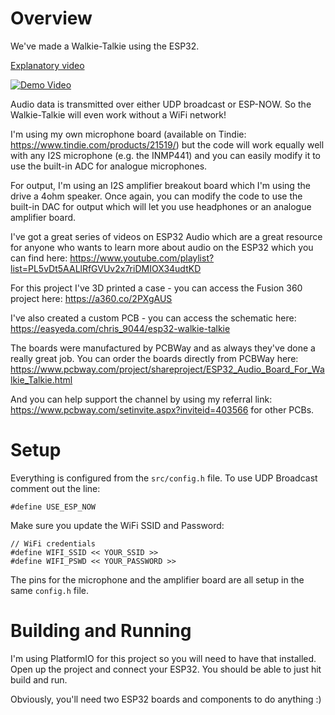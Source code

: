 # Overview

We've made a Walkie-Talkie using the ESP32.

[Explanatory video](https://www.youtube.com/watch?v=d_h38X4_eQQ)

[![Demo Video](https://img.youtube.com/vi/d_h38X4_eQQ/0.jpg)](https://www.youtube.com/watch?v=d_h38X4_eQQ)

Audio data is transmitted over either UDP broadcast or ESP-NOW. So the Walkie-Talkie will even work without a WiFi network!

I'm using my own microphone board (available on Tindie: https://www.tindie.com/products/21519/) but the code will work equally well with any I2S microphone (e.g. the INMP441) and you can easily modify it to use the built-in ADC for analogue microphones.

For output, I'm using an I2S amplifier breakout board which I'm using the drive a 4ohm speaker. Once again, you can modify the code to use the built-in DAC for output which will let you use headphones or an analogue amplifier board.

I've got a great series of videos on ESP32 Audio which are a great resource for anyone who wants to learn more about audio on the ESP32 which you can find here: https://www.youtube.com/playlist?list=PL5vDt5AALlRfGVUv2x7riDMIOX34udtKD

For this project I've 3D printed a case - you can access the Fusion 360 project here: https://a360.co/2PXgAUS

I've also created a custom PCB - you can access the schematic here: https://easyeda.com/chris_9044/esp32-walkie-talkie

The boards were manufactured by PCBWay and as always they've done a really great job. You can order the boards directly from PCBWay here: https://www.pcbway.com/project/shareproject/ESP32_Audio_Board_For_Walkie_Talkie.html

And you can help support the channel by using my referral link: https://www.pcbway.com/setinvite.aspx?inviteid=403566 for other PCBs.

# Setup

Everything is configured from the `src/config.h` file. To use UDP Broadcast comment out the line:

```
#define USE_ESP_NOW
```

Make sure you update the WiFi SSID and Password:

```
// WiFi credentials
#define WIFI_SSID << YOUR_SSID >>
#define WIFI_PSWD << YOUR_PASSWORD >>
```

The pins for the microphone and the amplifier board are all setup in the same `config.h` file.

# Building and Running

I'm using PlatformIO for this project so you will need to have that installed. Open up the project and connect your ESP32. You should be able to just hit build and run.

Obviously, you'll need two ESP32 boards and components to do anything :)
